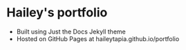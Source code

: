 # Hailey's portfolio

* Built using Just the Docs Jekyll theme
* Hosted on GitHub Pages at haileytapia.github.io/portfolio